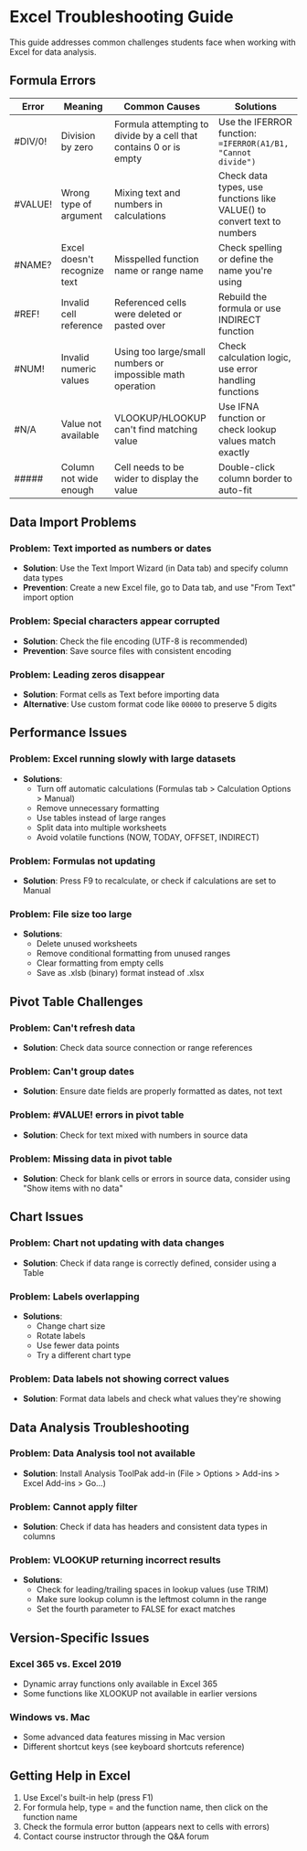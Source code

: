 # Excel Troubleshooting Guide

This guide addresses common challenges students face when working with Excel for data analysis.

## Formula Errors

| Error | Meaning | Common Causes | Solutions |
|-------|---------|--------------|-----------|
| #DIV/0! | Division by zero | Formula attempting to divide by a cell that contains 0 or is empty | Use the IFERROR function: `=IFERROR(A1/B1, "Cannot divide")` |
| #VALUE! | Wrong type of argument | Mixing text and numbers in calculations | Check data types, use functions like VALUE() to convert text to numbers |
| #NAME? | Excel doesn't recognize text | Misspelled function name or range name | Check spelling or define the name you're using |
| #REF! | Invalid cell reference | Referenced cells were deleted or pasted over | Rebuild the formula or use INDIRECT function |
| #NUM! | Invalid numeric values | Using too large/small numbers or impossible math operation | Check calculation logic, use error handling functions |
| #N/A | Value not available | VLOOKUP/HLOOKUP can't find matching value | Use IFNA function or check lookup values match exactly |
| ##### | Column not wide enough | Cell needs to be wider to display the value | Double-click column border to auto-fit |

## Data Import Problems

### Problem: Text imported as numbers or dates
- **Solution**: Use the Text Import Wizard (in Data tab) and specify column data types
- **Prevention**: Create a new Excel file, go to Data tab, and use "From Text" import option

### Problem: Special characters appear corrupted
- **Solution**: Check the file encoding (UTF-8 is recommended)
- **Prevention**: Save source files with consistent encoding

### Problem: Leading zeros disappear
- **Solution**: Format cells as Text before importing data
- **Alternative**: Use custom format code like `00000` to preserve 5 digits

## Performance Issues

### Problem: Excel running slowly with large datasets
- **Solutions**:
  - Turn off automatic calculations (Formulas tab > Calculation Options > Manual)
  - Remove unnecessary formatting
  - Use tables instead of large ranges
  - Split data into multiple worksheets
  - Avoid volatile functions (NOW, TODAY, OFFSET, INDIRECT)

### Problem: Formulas not updating
- **Solution**: Press F9 to recalculate, or check if calculations are set to Manual

### Problem: File size too large
- **Solutions**:
  - Delete unused worksheets
  - Remove conditional formatting from unused ranges
  - Clear formatting from empty cells
  - Save as .xlsb (binary) format instead of .xlsx

## Pivot Table Challenges

### Problem: Can't refresh data
- **Solution**: Check data source connection or range references

### Problem: Can't group dates
- **Solution**: Ensure date fields are properly formatted as dates, not text

### Problem: #VALUE! errors in pivot table
- **Solution**: Check for text mixed with numbers in source data

### Problem: Missing data in pivot table
- **Solution**: Check for blank cells or errors in source data, consider using "Show items with no data"

## Chart Issues

### Problem: Chart not updating with data changes
- **Solution**: Check if data range is correctly defined, consider using a Table

### Problem: Labels overlapping
- **Solutions**:
  - Change chart size
  - Rotate labels
  - Use fewer data points
  - Try a different chart type

### Problem: Data labels not showing correct values
- **Solution**: Format data labels and check what values they're showing

## Data Analysis Troubleshooting

### Problem: Data Analysis tool not available
- **Solution**: Install Analysis ToolPak add-in (File > Options > Add-ins > Excel Add-ins > Go...)

### Problem: Cannot apply filter
- **Solution**: Check if data has headers and consistent data types in columns

### Problem: VLOOKUP returning incorrect results
- **Solutions**:
  - Check for leading/trailing spaces in lookup values (use TRIM)
  - Make sure lookup column is the leftmost column in the range
  - Set the fourth parameter to FALSE for exact matches

## Version-Specific Issues

### Excel 365 vs. Excel 2019
- Dynamic array functions only available in Excel 365
- Some functions like XLOOKUP not available in earlier versions

### Windows vs. Mac
- Some advanced data features missing in Mac version
- Different shortcut keys (see keyboard shortcuts reference)

## Getting Help in Excel

1. Use Excel's built-in help (press F1)
2. For formula help, type = and the function name, then click on the function name
3. Check the formula error button (appears next to cells with errors)
4. Contact course instructor through the Q&A forum